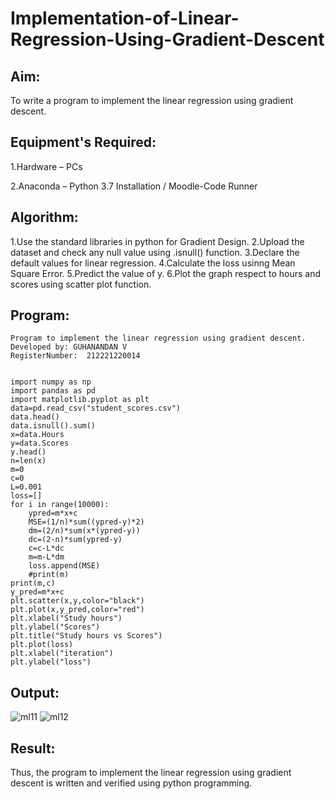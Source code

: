 # Implementation-of-Linear-Regression-Using-Gradient-Descent
## Aim:
To write a program to implement the linear regression using gradient descent.

## Equipment's Required:
1.Hardware – PCs

2.Anaconda – Python 3.7 Installation / Moodle-Code Runner

## Algorithm:

1.Use the standard libraries in python for Gradient Design.
2.Upload the dataset and check any null value using .isnull() function.
3.Declare the default values for linear regression.
4.Calculate the loss usinng Mean Square Error.
5.Predict the value of y.
6.Plot the graph respect to hours and scores using scatter plot function.

## Program:
~~~
Program to implement the linear regression using gradient descent.
Developed by: GUHANANDAN V
RegisterNumber:  212221220014


import numpy as np
import pandas as pd
import matplotlib.pyplot as plt
data=pd.read_csv("student_scores.csv")
data.head()
data.isnull().sum()
x=data.Hours
y=data.Scores
y.head()
n=len(x)
m=0
c=0
L=0.001
loss=[]
for i in range(10000):
    ypred=m*x+c
    MSE=(1/n)*sum((ypred-y)*2)
    dm=(2/n)*sum(x*(ypred-y))
    dc=(2-n)*sum(ypred-y)
    c=c-L*dc
    m=m-L*dm
    loss.append(MSE)
    #print(m)
print(m,c)
y_pred=m*x+c
plt.scatter(x,y,color="black")
plt.plot(x,y_pred,color="red")
plt.xlabel("Study hours")
plt.ylabel("Scores")
plt.title("Study hours vs Scores")
plt.plot(loss)
plt.xlabel("iteration")
plt.ylabel("loss")
~~~
## Output:
![ml11](https://user-images.githubusercontent.com/100425381/195595096-ada884b3-73e6-48b6-96b6-e0972e2f9e14.png)
![ml12](https://user-images.githubusercontent.com/100425381/195595588-a20bd060-9306-4c00-a428-49d754ceccee.png)


## Result:
Thus, the program to implement the linear regression using gradient descent is written and verified using python programming.
